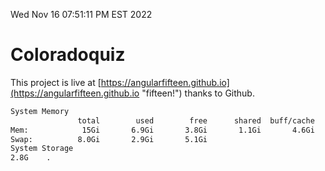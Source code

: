 Wed Nov 16 07:51:11 PM EST 2022

# Coloradoquiz


This project is live at [https://angularfifteen.github.io](https://angularfifteen.github.io "fifteen!") thanks to Github.

```bash
System Memory
               total        used        free      shared  buff/cache   available
Mem:            15Gi       6.9Gi       3.8Gi       1.1Gi       4.6Gi       6.7Gi
Swap:          8.0Gi       2.9Gi       5.1Gi
System Storage
2.8G	.
```
